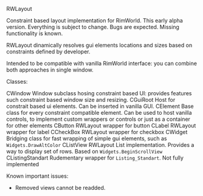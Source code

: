 RWLayout

Constraint based layout implementation for RimWorld.
This early alpha version. Everything is subject to change. Bugs are expected. Missing functionality is known.

RWLayout dinamically resolves gui elements locations and sizes based on constraints defined by developer.

Intended to be compatible with vanilla RimWorld interface: you can combine both approaches in single window.

Classes:

CWindow
    Window subclass hosing constraint based UI: provides features such constraint based window size and resizing.
CGuiRoot
	Host for constrait based ui elements. Can be inserted in vanilla GUI.
CElement
	Base class for every constraint compatible element.
	Can be used to host vanilla controls, to implement custom wrappers or controls or just as a container for other elements
CButton
	RWLayout wrapper for button
CLabel 
	RWLayout wrapper for label
CCheckBox 
	RWLayout wrapper for checkbox
CWidget
	Bridging class for fast wrapping of simple gui elements, such as `Widgets.DrawAltColor`
CListView
	RWLayout List implementation. Provides a way to display set of rows. Based on `Widgets.BeginScrollView`
CListingStandart
	Rudementary wrapper for `Listing_Standart`. Not fully implemented
	
Known important issues:
- Removed views cannot be readded.
